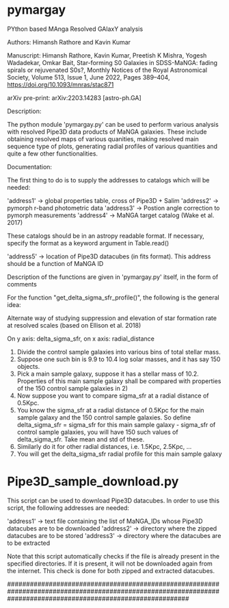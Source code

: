 # pymargay
PYthon based MAnga Resolved GAlaxY analysis

Authors: Himansh Rathore and Kavin Kumar

Manuscript: Himansh Rathore, Kavin Kumar, Preetish K Mishra, Yogesh Wadadekar, Omkar Bait, Star-forming S0 Galaxies in SDSS-MaNGA: fading spirals or rejuvenated S0s?, Monthly Notices of the Royal Astronomical Society, Volume 513, Issue 1, June 2022, Pages 389–404, https://doi.org/10.1093/mnras/stac871

arXiv pre-print: arXiv:2203.14283 [astro-ph.GA]

Description:

The python module 'pymargay.py' can be used to perform various analysis with resolved Pipe3D data products of MaNGA galaxies. These include obtaining resolved maps of various quanities, making resolved main sequence type of plots, generating radial profiles of various quantities and quite a few other functionalities.

Documentation:

The first thing to do is to supply the addresses to catalogs which will be needed:

'address1' -> global properties table, cross of Pipe3D + Salim
'address2' -> pymorph r-band photometric data
'address3' -> Postion angle correction to pymorph measurements
'address4' -> MaNGA target catalog (Wake et al. 2017)

These catalogs should be in an astropy readable format. If necessary, specify the format as a keyword argument in Table.read()

'address5' -> location of Pipe3D datacubes (in fits format). This address should be a function of MaNGA ID

Description of the functions are given in 'pymargay.py' itself, in the form of comments

For the function "get_delta_sigma_sfr_profile()", the following is the general idea:

  Alternate way of studying suppression and elevation of star formation rate at resolved scales (based on Ellison et al. 2018)

  On y axis: delta_sigma_sfr, on x axis: radial_distance

  1) Divide the control sample galaxies into various bins of total stellar mass.
  2) Suppose one such bin is 9.9 to 10.4 log solar masses, and it has say 150 objects.
  3) Pick a main sample galaxy, suppose it has a stellar mass of 10.2. Properties of this main sample galaxy shall be compared with properties of the 150 control sample galaxies in 2)
  4) Now suppose you want to compare sigma_sfr at a radial distance of 0.5Kpc.
  5) You know the sigma_sfr at a radial distance of 0.5Kpc for the main sample galaxy and the 150 control sample galaxies. So define delta_sigma_sfr = sigma_sfr for this main sample galaxy - sigma_sfr of control sample galaxies, you will have 150 such values of delta_sigma_sfr. Take mean and std of these.
  6) Similarly do it for other radial distances, i.e. 1.5Kpc, 2.5Kpc, ...
  7) You will get the delta_sigma_sfr radial profile for this main sample galaxy 

# Pipe3D_sample_download.py

This script can be used to download Pipe3D datacubes. In order to use this script, the following addresses are needed:

'address1' -> text file containing the list of MaNGA_IDs whose Pipe3D datacubes are to be downloaded
'address2' -> directory where the zipped datacubes are to be stored
'address3' -> directory where the datacubes are to be extracted

Note that this script automatically checks if the file is already present in the specified directories. If it is present, it will not be downloaded again from the internet. This check is done for both zipped and extracted datacubes. 

################################################################################################################################################################
